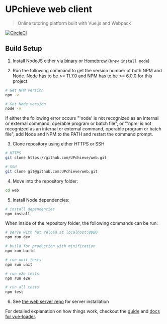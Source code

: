 # UPchieve web client

> Online tutoring platform built with Vue.js and Webpack

[![CircleCI](https://circleci.com/gh/UPchieve/web.svg?style=svg)](https://circleci.com/gh/UPchieve/web)

## Build Setup

1. Install NodeJS either via [binary](https://nodejs.org/en/) or [Homebrew](http://brew.sh) (`brew install node`)


2. Run the following command to get the version number of both NPM and Node. Node has to be >= 11.7.0 and NPM has to be >= 6.0.0 for this project.
``` bash
# Get NPM version
npm -v 

# Get Node version 
node -v
```

If either the following error occurs "'node' is not recognized as an internal or external command, operable program or batch file", or "'npm' is not recognized as an internal or external command, operable program or batch file", add Node and NPM to the PATH and restart the command prompt. 

3. Clone repository using either HTTPS or SSH
``` bash
# HTTPS
git clone https://github.com/UPchieve/web.git

# SSH
git clone git@github.com:UPchieve/web.git
```

4. Move into the repository folder:
``` bash
cd web
```

5. Install Node dependencies:
``` bash
# install dependencies
npm install
```

When inside of the repository folder, the following commands can be run:
``` bash
# serve with hot reload at localhost:8080
npm run dev

# build for production with minification
npm run build

# run unit tests
npm run unit

# run e2e tests
npm run e2e

# run all tests
npm test
```

6. See [the web server repo](https://github.com/UPchieve/server) for server installation

For detailed explanation on how things work, checkout the [guide](http://vuejs-templates.github.io/webpack/) and [docs for vue-loader](http://vuejs.github.io/vue-loader).
